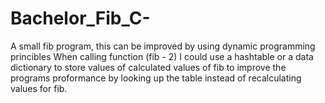 # Bachelor_Fib_C-
A small fib program, this can be improved by using dynamic programming princibles 
When calling function (fib - 2) I could use a hashtable or a data dictionary to store values of calculated values of fib to improve the programs 
proformance by looking up the table instead of recalculating values for fib.
